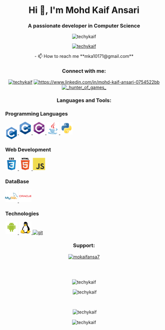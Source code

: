 <h1 align="center">Hi 👋, I'm Mohd Kaif Ansari</h1>
<h3 align="center">A passionate developer in Computer Science</h3>
<p align="center"> <img
        src="https://komarev.com/ghpvc/?username=techykaif&label=Profile%20views&color=0e75b6&style=flat"
        alt="techykaif" /> </p>
<p align="center"> <a href="https://github.com/ryo-ma/github-profile-trophy"><img
            src="https://github-profile-trophy.vercel.app/?username=techykaif&margin-w=15&margin-h=15&theme=algolia"
            alt="techykaif" /></a> </p>
<p align="center">- 📫 How to reach me **mka10171@gmail.com**</p>
<h3 align="center">Connect with me:</h3>
<p align="center">
    <a href="https://codepen.io/techykaif" target="blank"><img
            src="https://raw.githubusercontent.com/rahuldkjain/github-profile-readme-generator/master/src/images/icons/Social/codepen.svg"
            alt="techykaif" height="30" width="40" /></a>
    <a href="https://www.linkedin.com/in/mohd-kaif-ansari-0754522bb/" target="blank"><img
            src="https://raw.githubusercontent.com/rahuldkjain/github-profile-readme-generator/master/src/images/icons/Social/linked-in-alt.svg"
            alt="https://www.linkedin.com/in/mohd-kaif-ansari-0754522bb" height="30" width="40" /></a>
    <a href="https://instagram.com/_hunter_of_games_" target="blank"><img
            src="https://raw.githubusercontent.com/rahuldkjain/github-profile-readme-generator/master/src/images/icons/Social/instagram.svg"
            alt="_hunter_of_games_" height="30" width="40" /></a>
</p>
<h3 align="center">Languages and Tools:</h3>
<p align="center">
<h3>Programming Languages</h3> <a href="https://www.cprogramming.com/" target="_blank" rel="noreferrer"> <img align="center"
        src="https://raw.githubusercontent.com/devicons/devicon/master/icons/c/c-original.svg" alt="c" width="40"
        height="40" /> </a> <a href="https://www.w3schools.com/cpp/" target="_blank" rel="noreferrer"> <img
        src="https://raw.githubusercontent.com/devicons/devicon/master/icons/cplusplus/cplusplus-original.svg"
        alt="cplusplus" width="40" height="40" /> </a> <a href="https://www.w3schools.com/cs/" target="_blank"
    rel="noreferrer"> <img
        src="https://raw.githubusercontent.com/devicons/devicon/master/icons/csharp/csharp-original.svg" alt="csharp"
        width="40" height="40" /> </a> <a href="https://www.w3schools.com/css/" target="_blank" rel="noreferrer">
    <a href="https://www.java.com" target="_blank" rel="noreferrer">
        <img src="https://raw.githubusercontent.com/devicons/devicon/master/icons/java/java-original.svg" alt="java"
            width="40" height="40" /> </a>
    <a href="https://www.python.org" target="_blank" rel="noreferrer"> <img
            src="https://raw.githubusercontent.com/devicons/devicon/master/icons/python/python-original.svg"
            alt="python" width="40" height="40" /> </a>
    <h3>Web Development</h3>
    <a href="https://www.w3.org/css/" target="_blank" rel="noreferrer">
        <img src="https://raw.githubusercontent.com/devicons/devicon/master/icons/css3/css3-original-wordmark.svg"
            alt="css3" width="40" height="40" /> </a>
    <a href="https://www.w3.org/html/" target="_blank" rel="noreferrer"> <img
            src="https://raw.githubusercontent.com/devicons/devicon/master/icons/html5/html5-original-wordmark.svg"
            alt="html5" width="40" height="40" /> </a> <a href="https://developer.mozilla.org/en-US/docs/Web/JavaScript"
        target="_blank" rel="noreferrer"> <img
            src="https://raw.githubusercontent.com/devicons/devicon/master/icons/javascript/javascript-original.svg"
            alt="javascript" width="40" height="40" /> </a>
    <h3>DataBase</h3>
    <a href="https://www.mysql.com/" target="_blank" rel="noreferrer"> <img
            src="https://raw.githubusercontent.com/devicons/devicon/master/icons/mysql/mysql-original-wordmark.svg"
            alt="mysql" width="40" height="40" /> </a> <a href="https://www.oracle.com/" target="_blank"
        rel="noreferrer"> <img
            src="https://raw.githubusercontent.com/devicons/devicon/master/icons/oracle/oracle-original.svg"
            alt="oracle" width="40" height="40" /> </a>
    <h3>Technologies</h3>
    <a href="https://developer.android.com" target="_blank" rel="noreferrer">
        <img src="https://raw.githubusercontent.com/devicons/devicon/master/icons/android/android-original-wordmark.svg"
            alt="android" width="40" height="40" /> </a>
    <a href="https://www.linux.org/" target="_blank" rel="noreferrer"> <img
            src="https://raw.githubusercontent.com/devicons/devicon/master/icons/linux/linux-original.svg" alt="linux"
            width="40" height="40" /> </a>
    <a href="https://git-scm.com/" target="_blank" rel="noreferrer">
        <img src="https://www.vectorlogo.zone/logos/git-scm/git-scm-icon.svg" alt="git" width="40" height="40" /> </a>
    </p>
    <h3 align="center">Support:</h3>
    <p align="center"><a href="https://www.buymeacoffee.com/mokaifansa7"> <img align="center"
                src="https://cdn.buymeacoffee.com/buttons/v2/default-yellow.png" height="50" width="210"
                alt="mokaifansa7" /></a></p><br><br>
    <p align="center"><img align="center"
            src="https://github-readme-stats.vercel.app/api/top-langs?username=techykaif&show_icons=true&theme=radical&title_color=0433ff&text_color=ff2600&bg_color=ffffff&locale=en&layout=compact"
            alt="techykaif" /></p>
    <p align="center">&nbsp;<img align="center"
            src="https://github-readme-stats.vercel.app/api?username=techykaif&show_icons=true&locale=en"
            alt="techykaif" />
    </p>
    <br>
    <p align="center">&nbsp;<img align="center"
            src="https://github-readme-stats.vercel.app/api?username=techykaif&show_icons=true&locale=en"
            alt="techykaif" />
    </p>
    <p align="center"><img align="center" src="https://github-readme-streak-stats.herokuapp.com/?user=techykaif&"
            alt="techykaif" /></p>
